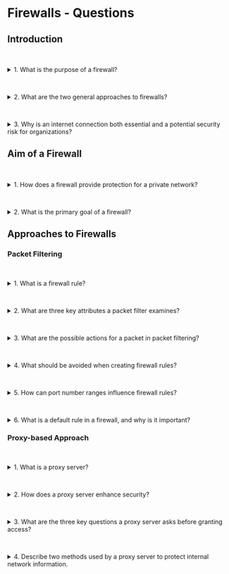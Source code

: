 # Firewalls - Questions

## Introduction

&nbsp;
<details>
<summary>1. What is the purpose of a firewall?</summary>

Firewalls protect networks and devices by monitoring and filtering traffic packets entering or leaving a network, providing a layer of security against attacks through network connections.

</details>

&nbsp;
<details>
<summary>2. What are the two general approaches to firewalls?</summary>

1. **Packet filtering approach**  
2. **Proxy-based approach**

</details>

&nbsp;
<details>
<summary>3. Why is an internet connection both essential and a potential security risk for organizations?</summary>

An internet connection is essential for modern operations like cloud-based software and SaaS, but it exposes the network to potential attacks.

</details>

## Aim of a Firewall

&nbsp;
<details>
<summary>1. How does a firewall provide protection for a private network?</summary>

A firewall provides protection by using a combination of security mechanisms such as monitoring and filtering inbound and outbound traffic packets.

</details>

&nbsp;
<details>
<summary>2. What is the primary goal of a firewall?</summary>

To safeguard the private network from unsecured external networks like the internet by filtering and monitoring network traffic.

</details>

## Approaches to Firewalls

### Packet Filtering

&nbsp;
<details>
<summary>1. What is a firewall rule?</summary>

A firewall rule is a condition applied to traffic to determine whether a packet should be allowed to pass through the firewall.

</details>

&nbsp;
<details>
<summary>2. What are three key attributes a packet filter examines?</summary>

1. **Source address**: Where the packet comes from.  
2. **Destination address**: Where the packet is going.  
3. **Protocol host**: Protocols like Telnet or SSH.

</details>

&nbsp;
<details>
<summary>3. What are the possible actions for a packet in packet filtering?</summary>

1. **Accepted**: Allowed to pass through the firewall.  
2. **Denied**: Sent back to the sender.  
3. **Dropped**: Deleted without notification.

</details>

&nbsp;
<details>
<summary>4. What should be avoided when creating firewall rules?</summary>

* Avoid conflating or contradictory policies.  
* Ensure there is a default rule for unaddressed traffic.  

</details>

&nbsp;
<details>
<summary>5. How can port number ranges influence firewall rules?</summary>

Rules should account for all possible source ports, especially for protocols like HTTP, which can use ports between 1,024 and 65,535 for requests.

</details>

&nbsp;
<details>
<summary>6. What is a default rule in a firewall, and why is it important?</summary>

A default rule defines the action for packets that do not match any specific rules, ensuring unaddressed traffic is handled appropriately.

</details>

### Proxy-based Approach

&nbsp;
<details>
<summary>1. What is a proxy server?</summary>

A proxy server acts as a gateway between networks, such as the internet and an internal LAN, to manage requests and enforce security policies.

</details>

&nbsp;
<details>
<summary>2. How does a proxy server enhance security?</summary>

* It hides information about the internal network.  
* It enforces specific protocols.  
* It authenticates requests before forwarding them.  

</details>

&nbsp;
<details>
<summary>3. What are the three key questions a proxy server asks before granting access?</summary>

1. What is being accessed?  
2. Who is making the request?  
3. Is the requester authenticated?

</details>

&nbsp;
<details>
<summary>4. Describe two methods used by a proxy server to protect internal network information.</summary>

1. **Host IP Address Hiding**: Adds its own IP header to packets, hiding internal host IPs
